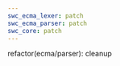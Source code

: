 ```yaml
---
swc_ecma_lexer: patch
swc_ecma_parser: patch
swc_core: patch
---
```


refactor(ecma/parser): cleanup
